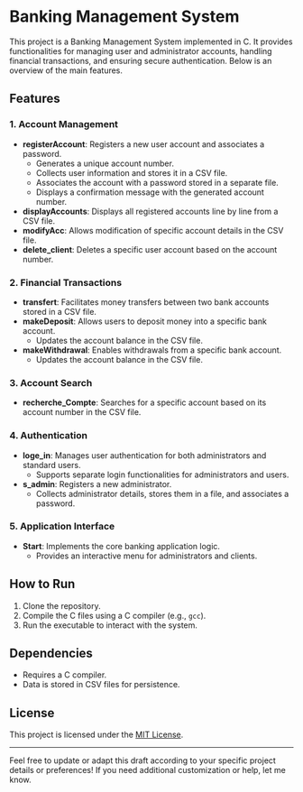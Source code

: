 # Banking Management System

This project is a Banking Management System implemented in C. It provides functionalities for managing user and administrator accounts, handling financial transactions, and ensuring secure authentication. Below is an overview of the main features.

## Features

### 1. Account Management
- **registerAccount**: Registers a new user account and associates a password.
  - Generates a unique account number.
  - Collects user information and stores it in a CSV file.
  - Associates the account with a password stored in a separate file.
  - Displays a confirmation message with the generated account number.
- **displayAccounts**: Displays all registered accounts line by line from a CSV file.
- **modifyAcc**: Allows modification of specific account details in the CSV file.
- **delete_client**: Deletes a specific user account based on the account number.

### 2. Financial Transactions
- **transfert**: Facilitates money transfers between two bank accounts stored in a CSV file.
- **makeDeposit**: Allows users to deposit money into a specific bank account.
  - Updates the account balance in the CSV file.
- **makeWithdrawal**: Enables withdrawals from a specific bank account.
  - Updates the account balance in the CSV file.

### 3. Account Search
- **recherche_Compte**: Searches for a specific account based on its account number in the CSV file.

### 4. Authentication
- **loge_in**: Manages user authentication for both administrators and standard users.
  - Supports separate login functionalities for administrators and users.
- **s_admin**: Registers a new administrator.
  - Collects administrator details, stores them in a file, and associates a password.

### 5. Application Interface
- **Start**: Implements the core banking application logic.
  - Provides an interactive menu for administrators and clients.

## How to Run
1. Clone the repository.
2. Compile the C files using a C compiler (e.g., `gcc`).
3. Run the executable to interact with the system.

## Dependencies
- Requires a C compiler.
- Data is stored in CSV files for persistence.

## License
This project is licensed under the [MIT License](LICENSE).

---

Feel free to update or adapt this draft according to your specific project details or preferences! If you need additional customization or help, let me know.
